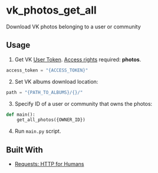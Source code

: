 # vk_photos_get_all

Download VK photos belonging to a user or community


## Usage

1) Get VK [User Token][1]. [Access rights][2] required: **photos**.
```python
access_token = "{ACCESS_TOKEN}"
```
2) Set VK albums download location:
```python
path = "{PATH_TO_ALBUMS}/{}/"
```
3) Specify ID of a user or community that owns the photos:
```python
def main():
    get_all_photos({OWNER_ID})
```
4) Run `main.py` script.


## Built With

* [Requests: HTTP for Humans][3]

[1]: https://vk.com/dev/access_token
[2]: https://vk.com/dev/permissions
[3]: http://docs.python-requests.org/